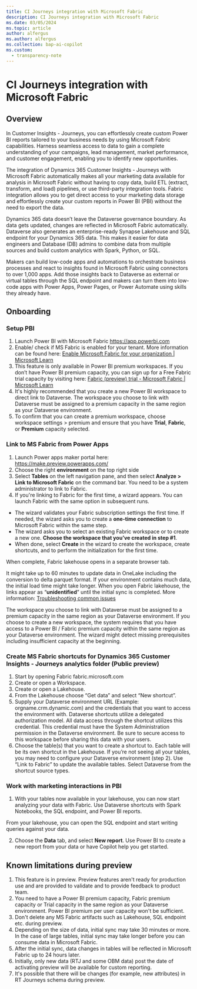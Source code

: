 ```yaml
---
title: CI Journeys integration with Microsoft Fabric
description: CI Journeys integration with Microsoft Fabric
ms.date: 03/05/2024
ms.topic: article
author: alfergus
ms.author: alfergus
ms.collection: bap-ai-copilot
ms.custom: 
  - transparency-note
---
```


# CI Journeys integration with Microsoft Fabric 

## Overview

In Customer Insights - Journeys, you can effortlessly create custom Power BI reports tailored to your business needs by using Microsoft Fabric capabilities. Harness seamless access to data to gain a complete understanding of your campaigns, lead management, market performance, and customer engagement, enabling you to identify new opportunities.

The integration of Dynamics 365 Customer Insights - Journeys with Microsoft Fabric automatically makes all your marketing data available for analysis in Microsoft Fabric without having to copy data, build ETL (extract, transform, and load) pipelines, or use third-party integration tools. Fabric integration allows you to get direct access to your marketing data storage and effortlessly create your custom reports in Power BI (PBI) without the need to export the data.

Dynamics 365 data doesn’t leave the Dataverse governance boundary. As data gets updated, changes are reflected in Microsoft Fabric automatically. Dataverse also generates an enterprise-ready Synapse Lakehouse and SQL endpoint for your Dynamics 365 data. This makes it easier for data engineers and Database (DB) admins to combine data from multiple sources and build custom analytics with Spark, Python, or SQL. 

Makers can build low-code apps and automations to orchestrate business processes and react to insights found in Microsoft Fabric using connectors to over 1,000 apps. Add those insights back to Dataverse as external or virtual tables through the SQL endpoint and makers can turn them into low-code apps with Power Apps, Power Pages, or Power Automate using skills they already have. 

## Onboarding

### Setup PBI

1. Launch Power BI with Microsoft Fabric https://app.powerbi.com 
1. Enable/ check if MS Fabric is enabled for your tenant. More information can be found here: [Enable Microsoft Fabric for your organization | Microsoft Learn](https://learn.microsoft.com/en-us/fabric/admin/fabric-switch)
1. This feature is only available in Power BI premium workspaces. If you don’t have Power BI premium capacity, you can sign up for a Free Fabric trial capacity by visiting here: [Fabric (preview) trial - Microsoft Fabric | Microsoft Learn](https://learn.microsoft.com/en-us/fabric/get-started/fabric-trial)
1. It's highly recommended that you create a new Power BI workspace to direct link to Dataverse. The workspace you choose to link with Dataverse must be assigned to a premium capacity in the same region as your Dataverse environment.
1. To confirm that you can create a premium workspace, choose workspace settings > premium and ensure that you have **Trial**, **Fabric**, or **Premium** capacity selected.

### Link to MS Fabric from Power Apps

1. Launch Power apps maker portal here: https://make.preview.powerapps.com/ 
1. Choose the right **environment** on the top right side
1. Select **Tables** on the left navigation pane, and then select **Analyze > Link to Microsoft Fabric** on the command bar. You need to be a system administrator to link to Fabric.
1. If you're linking to Fabric for the first time, a wizard appears. You can launch Fabric with the same option in subsequent runs. 
  - The wizard validates your Fabric subscription settings the first time. If needed, the wizard asks you to create a **one-time connection** to Microsoft Fabric within the same step. 
  - The wizard asks you to select an existing Fabric workspace or to create a new one. **Choose the workspace that you’ve created in step #1**.  
  - When done, select **Create** in the wizard to create the workspace, create shortcuts, and to perform the initialization for the first time.

When complete, Fabric lakehouse opens in a separate browser tab.

It might take up to 60 minutes to update data in OneLake including the conversion to delta parquet format. If your environment contains much data, the initial load time might take longer. When you open Fabric lakehouse, the links appear as “**unidentified**” until the initial sync is completed. More information: [Troubleshooting common issues](https://learn.microsoft.com/en-us/power-apps/maker/data-platform/azure-synapse-link-view-in-fabric#troubleshooting-common-issues)

The workspace you choose to link with Dataverse must be assigned to a premium capacity in the same region as your Dataverse environment. If you choose to create a new workspace, the system requires that you have access to a Power BI / Fabric premium capacity within the same region as your Dataverse environment. The wizard might detect missing prerequisites including insufficient capacity at the beginning.

### Create MS Fabric shortcuts for Dynamics 365 Customer Insights - Journeys analytics folder (Public preview)

1. Start by opening Fabric fabric.microsoft.com
1. Create or open a Workspace.
1. Create or open a Lakehouse.
1. From the Lakehouse choose “Get data” and select “New shortcut”.
1. Supply your Dataverse environment URL (Example: orgname.crm.dynamic.com) and the credentials that you want to access the environment with.  Dataverse shortcuts utilize a delegated authorization model.  All data access through the shortcut utilizes this credential.  This credential must have the System Administration permission in the Dataverse environment.  Be sure to secure access to this workspace before sharing this data with your users.
1. Choose the table(s) that you want to create a shortcut to.  Each table will be its own shortcut in the Lakehouse. If you’re not seeing all your tables, you may need to configure your Dataverse environment (step 2).  Use “Link to Fabric” to update the available tables.
Select Dataverse from the shortcut source types.

### Work with marketing interactions in PBI

1. With your tables now available in your lakehouse, you can now start analyzing your data with Fabric.  Use Dataverse shortcuts with Spark Notebooks, the SQL endpoint, and Power BI reports.

From your lakehouse, you can open the SQL endpoint and start writing queries against your data.

2. Choose the **Data** tab, and select **New report**. Use Power BI to create a new report from your data or have Copilot help you get started.

## Known limitations during preview

1. This feature is in preview. Preview features aren't ready for production use and are provided to validate and to provide feedback to product team.
1. You need to have a Power BI premium capacity, Fabric premium capacity or Trial capacity in the same region as your Dataverse environment. Power BI premium per user capacity won't be sufficient. 
1. Don't delete any MS Fabric artifacts such as Lakehouse, SQL endpoint etc. during preview.
1. Depending on the size of data, initial sync may take 30 minutes or more. In the case of large tables, initial sync may take longer before you can consume data in Microsoft Fabric. 
1. After the initial sync, data changes in tables will be reflected in Microsoft Fabric up to 24 hours later.
1. Initially, only new data (RTJ and some OBM data) post the date of activating preview will be available for custom reporting. 
1. It's possible that there will be changes (for example, new attributes) in RT Journeys schema during preview. 
